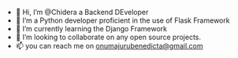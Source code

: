 - 👋 Hi, I’m @Chidera a Backend DEveloper
- 👀 I’m a Python developer proficient in the use of Flask Framework
- 🌱 I’m currently learning the Django Framework
- 💞️ I’m looking to collaborate on any open source projects. 
- 📫 you can reach me on onumajurubenedicta@gmail.com

<!---
Chidera6/Chidera6 is a ✨ special ✨ repository because its `README.md` (this file) appears on your GitHub profile.
You can click the Preview link to take a look at your changes.
--->
